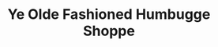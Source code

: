---
title: "Ye Olde Fashioned Humbugge Shoppe"
url: /eastbourne/ye-olde-fashioned-humbugge-shoppe/
shop: Süßwaren
---